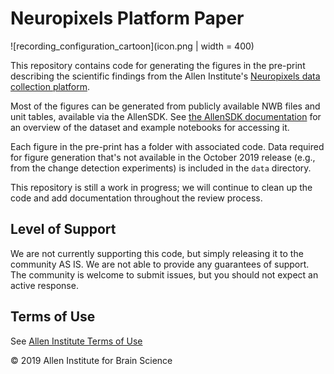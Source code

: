 # Neuropixels Platform Paper

![recording_configuration_cartoon](icon.png | width = 400)

This repository contains code for generating the figures in the pre-print describing the scientific findings from the Allen Institute's [Neuropixels data collection platform](https://portal.brain-map.org/explore/circuits/visual-coding-neuropixels).

Most of the figures can be generated from publicly available NWB files and unit tables, available via the AllenSDK. See [the AllenSDK documentation](https://allensdk.readthedocs.io/en/latest/visual_coding_neuropixels.html) for an overview of the dataset and example notebooks for accessing it.

Each figure in the pre-print has a folder with associated code. Data required for figure generation that's not available in the October 2019 release (e.g., from the change detection experiments) is included in the `data` directory.

This repository is still a work in progress; we will continue to clean up the code and add documentation throughout the review process.


## Level of Support

We are not currently supporting this code, but simply releasing it to the community AS IS.  We are not able to provide any guarantees of support. The community is welcome to submit issues, but you should not expect an active response.


## Terms of Use

See [Allen Institute Terms of Use](https://alleninstitute.org/legal/terms-use/)


© 2019 Allen Institute for Brain Science